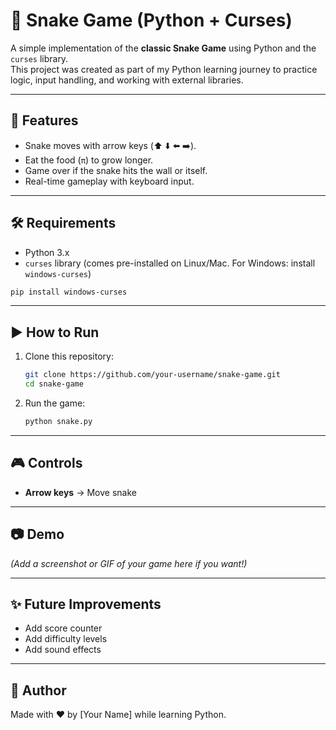 # 🐍 Snake Game (Python + Curses)

A simple implementation of the **classic Snake Game** using Python and the `curses` library.  
This project was created as part of my Python learning journey to practice logic, input handling, and working with external libraries.

---

## 🚀 Features
- Snake moves with arrow keys (⬆️ ⬇️ ⬅️ ➡️).
- Eat the food (`π`) to grow longer.
- Game over if the snake hits the wall or itself.
- Real-time gameplay with keyboard input.

---

## 🛠️ Requirements
- Python 3.x  
- `curses` library (comes pre-installed on Linux/Mac. For Windows: install `windows-curses`)

```bash
pip install windows-curses
```

---

## ▶️ How to Run
1. Clone this repository:
   ```bash
   git clone https://github.com/your-username/snake-game.git
   cd snake-game
   ```

2. Run the game:
   ```bash
   python snake.py
   ```

---

## 🎮 Controls
- **Arrow keys** → Move snake

---

## 📷 Demo
*(Add a screenshot or GIF of your game here if you want!)*

---

## ✨ Future Improvements
- Add score counter  
- Add difficulty levels  
- Add sound effects  

---

## 🙌 Author
Made with ❤️ by [Your Name] while learning Python.
